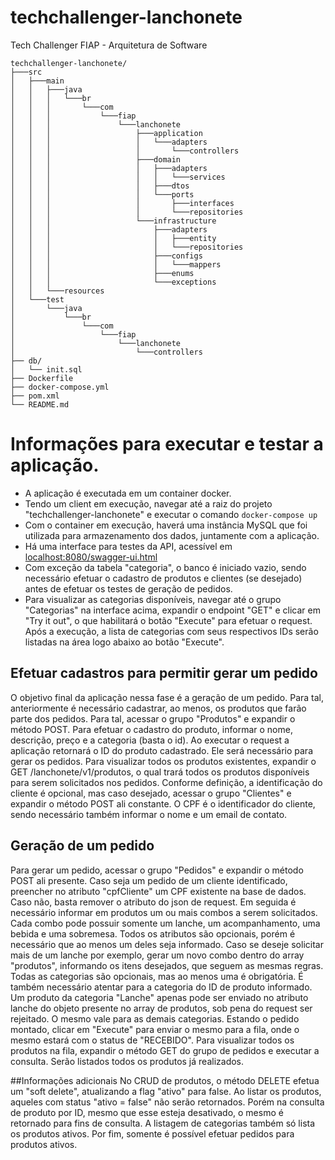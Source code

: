 # techchallenger-lanchonete
Tech Challenger FIAP - Arquitetura de Software

    techchallenger-lanchonete/
    ├───src
    │   ├───main
    │   │   ├───java
    │   │   │   └───br
    │   │   │       └───com
    │   │   │           └───fiap
    │   │   │               └───lanchonete
    │   │   │                   ├───application
    │   │   │                   │   └───adapters
    │   │   │                   │       └───controllers
    │   │   │                   ├───domain
    │   │   │                   │   ├───adapters
    │   │   │                   │   │   └───services
    │   │   │                   │   ├───dtos
    │   │   │                   │   └───ports
    │   │   │                   │       ├───interfaces
    │   │   │                   │       └───repositories
    │   │   │                   └───infrastructure
    │   │   │                       ├───adapters
    │   │   │                       │   ├───entity
    │   │   │                       │   └───repositories
    │   │   │                       ├───configs
    │   │   │                       │   └───mappers
    │   │   │                       ├───enums
    │   │   │                       └───exceptions
    │   │   └───resources
    │   └───test
    │       └───java
    │           └───br
    │               └───com
    │                   └───fiap
    │                       └───lanchonete
    │                           └───controllers
    ├── db/
    │   └── init.sql
    ├── Dockerfile
    ├── docker-compose.yml
    ├── pom.xml
    └── README.md

# Informações para executar e testar a aplicação.

* A aplicação é executada em um container docker.
* Tendo um client em execução, navegar até a raiz do projeto "techchallenger-lanchonete" e executar o comando ```docker-compose up```
* Com o container em execução, haverá uma instância MySQL que foi utilizada para armazenamento dos dados, juntamente com a aplicação.
* Há uma interface para testes da API, acessível em [localhost:8080/swagger-ui.html](localhost:8080/swagger-ui.html)
* Com exceção da tabela "categoria", o banco é iniciado vazio, sendo necessário efetuar o cadastro de produtos e clientes (se desejado) antes de efetuar os testes de geração de pedidos.
* Para visualizar as categorias disponíveis, navegar até o grupo "Categorias" na interface acima, expandir o endpoint "GET" e clicar em "Try it out", o que habilitará o botão "Execute" para efetuar o request. Após a execução, a lista de categorias com seus respectivos IDs serão listadas na área logo abaixo ao botão "Execute".

## Efetuar cadastros para permitir gerar um pedido
O objetivo final da aplicação nessa fase é a geração de um pedido. Para tal, anteriormente é necessário cadastrar, ao menos, os produtos que farão parte dos pedidos.
Para tal, acessar o grupo "Produtos" e expandir o método POST. Para efetuar o cadastro do produto, informar o nome, descrição, preço e a categoria (basta o id). Ao executar o request a aplicação retornará o ID do produto cadastrado. Ele será necessário para gerar os pedidos.
Para visualizar todos os produtos existentes, expandir o GET /lanchonete/v1/produtos, o qual trará todos os produtos disponíveis para serem solicitados nos pedidos.
Conforme definição, a identificação do cliente é opcional, mas caso desejado, acessar o grupo "Clientes" e expandir o método POST ali constante. O CPF é o identificador do cliente, sendo necessário também informar o nome e um email de contato.

## Geração de um pedido
Para gerar um pedido, acessar o grupo "Pedidos" e expandir o método POST ali presente.
Caso seja um pedido de um cliente identificado, preencher no atributo "cpfCliente" um CPF existente na base de dados. Caso não, basta remover o atributo do json de request.
Em seguida é necessário informar em produtos um ou mais combos a serem solicitados. Cada combo pode possuir somente um lanche, um acompanhamento, uma bebida e uma sobremesa. Todos os atributos são opcionais, porém é necessário que ao menos um deles seja informado. Caso se deseje solicitar mais de um lanche por exemplo, gerar um novo combo dentro do array "produtos", informando os itens desejados, que seguem as mesmas regras. Todas as categorias são opcionais, mas ao menos uma é obrigatória.
É também necessário atentar para a categoria do ID de produto informado. Um produto da categoria "Lanche" apenas pode ser enviado no atributo lanche do objeto presente no array de produtos, sob pena do request ser rejeitado. O mesmo vale para as demais categorias.
Estando o pedido montado, clicar em "Execute" para enviar o mesmo para a fila, onde o mesmo estará com o status de "RECEBIDO".
Para visualizar todos os produtos na fila, expandir o método GET do grupo de pedidos e executar a consulta. Serão listados todos os produtos já realizados.

##Informações adicionais
No CRUD de produtos, o método DELETE efetua um "soft delete", atualizando a flag "ativo" para false. Ao listar os produtos, aqueles com status "ativo = false" não serão retornados. Porém na consulta de produto por ID, mesmo que esse esteja desativado, o mesmo é retornado para fins de consulta. A listagem de categorias também só lista os produtos ativos. Por fim, somente é possível efetuar pedidos para produtos ativos.